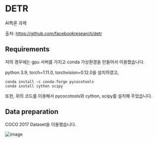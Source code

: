 # DETR
AI특론 과제

출처: https://github.com/facebookresearch/detr

## Requirements
저의 경우에는 gpu 서버를 가지고 conda 가상환경을 만들어서 이용했습니다.

python 3.9, torch=1.11.0, torchvision=0.12.0을 설치하였고, 
````
conda install -c conda-forge pycocotools
conda install cython scipy
````
또한, 위의 코드를 이용해서 pycocotools와 cython, scipy를 설치해 주었습니다.

## Data preparation
COCO 2017 Dataset을 이용했습니다.

![image](https://github.com/kimsy9587/DETR/assets/131329056/b7eeb163-cde8-4d2c-ae37-659b314d4701)
